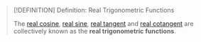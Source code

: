 >[!DEFINITION] Definition: Real Trigonometric Functions
>
>The [real cosine](Real%20Cosine%20Function/Real%20Cosine%20Function.md), [real sine](Real%20Sine%20Function/Real%20Sine%20Function.md), [real tangent](Real%20Tangent%20Function/Real%20Tangent%20Function.md) and [real cotangent](Real%20Cotangent%20Substitution/Real%20Cotangent%20Function.md) are collectively known as the **real trigonometric functions**.
>